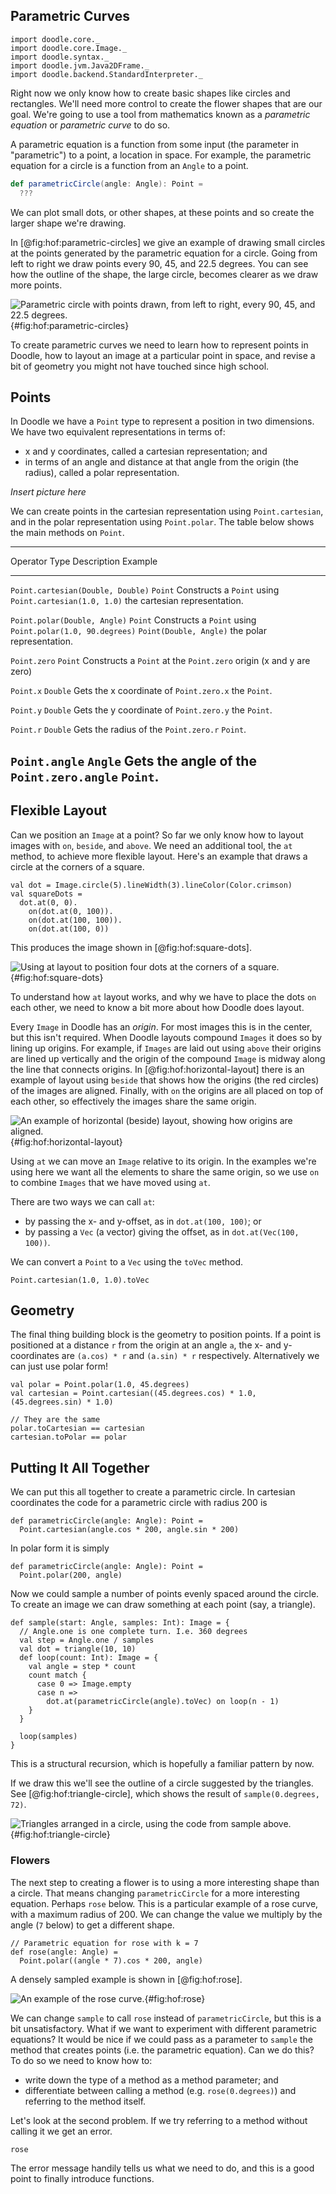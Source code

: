 ## Parametric Curves

```tut:invisible
import doodle.core._
import doodle.core.Image._
import doodle.syntax._
import doodle.jvm.Java2DFrame._
import doodle.backend.StandardInterpreter._
```

Right now we only know how to create basic shapes like circles and rectangles.
We'll need more control to create the flower shapes that are our goal.
We're going to use a tool from mathematics known as a *parametric equation* or *parametric curve* to do so.

A parametric equation is a function from some input (the parameter in "parametric") to a point, a location in space.
For example, the parametric equation for a circle is a function from an `Angle` to a point.

```scala
def parametricCircle(angle: Angle): Point =
  ???
```

We can plot small dots, or other shapes, at these points and so create the larger shape we're drawing.

In [@fig:hof:parametric-circles] we give an example of drawing small circles at the points generated by the parametric equation for a circle. 
Going from left to right we draw points every 90, 45, and 22.5 degrees.
You can see how the outline of the shape, the large circle, becomes clearer as we draw more points.

![Parametric circle with points drawn, from left to right, every 90, 45, and 22.5 degrees.](src/pages/hof/parametric-circles.pdf+svg){#fig:hof:parametric-circles}

To create parametric curves we need to learn how to represent points in Doodle, how to layout an image at a particular point in space, and revise a bit of geometry you might not have touched since high school.


## Points

In Doodle we have a `Point` type to represent a position in two dimensions. We have two equivalent representations in terms of:

- x and y coordinates, called a cartesian representation; and
- in terms of an angle and distance at that angle from the origin (the radius), called a polar representation.

*Insert picture here*

We can create points in the cartesian representation using `Point.cartesian`, and in the polar representation using `Point.polar`. The table below shows the main methods on `Point`.

----------------------------------------------------------------------------------------------------------
Operator                            Type    Description                  Example
----------------------------------- ------- ---------------------------- ---------------------------------
`Point.cartesian(Double, Double)`   `Point` Constructs a `Point` using   `Point.cartesian(1.0, 1.0)`
                                            the cartesian
                                            representation.

`Point.polar(Double, Angle)`        `Point` Constructs a `Point` using   `Point.polar(1.0, 90.degrees)`
`Point(Double, Angle)`                      the polar representation. 

`Point.zero`                        `Point` Constructs a `Point` at the  `Point.zero`
                                            origin (x and y are zero)

`Point.x`                           `Double` Gets the x coordinate of    `Point.zero.x`
                                             the `Point`.

`Point.y`                           `Double` Gets the y coordinate of    `Point.zero.y`
                                             the `Point`.

`Point.r`                           `Double` Gets the radius of the      `Point.zero.r`
                                             `Point`.
                                             
`Point.angle`                       `Angle`  Gets the angle of the       `Point.zero.angle`
                                             `Point`.
-----------------------------------------------------------------------------------------------------------


## Flexible Layout

Can we position an `Image` at a point? 
So far we only know how to layout images with `on`, `beside`, and `above`.
We need an additional tool, the `at` method, to achieve more flexible layout.
Here's an example that draws a circle at the corners of a square.

```tut:silent:book
val dot = Image.circle(5).lineWidth(3).lineColor(Color.crimson)
val squareDots =
  dot.at(0, 0).
    on(dot.at(0, 100)).
    on(dot.at(100, 100)).
    on(dot.at(100, 0))
```

This produces the image shown in [@fig:hof:square-dots].

![Using `at` layout to position four dots at the corners of a square.](src/pages/hof/square-dots.pdf+svg){#fig:hof:square-dots}

To understand how `at` layout works, and why we have to place the dots `on` each other, we need to know a bit more about how Doodle does layout.

Every `Image` in Doodle has an *origin*.
For most images this is in the center, but this isn't required.
When Doodle layouts compound `Images` it does so by lining up origins.
For example, if `Images` are laid out using `above` their origins are lined up vertically and the origin of the compound `Image` is midway along the line that connects origins.
In [@fig:hof:horizontal-layout] there is an example of layout using `beside` that shows how the origins (the red circles) of the images are aligned.
Finally, with `on` the origins are all placed on top of each other, so effectively the images share the same origin.

![An example of horizontal (`beside`) layout, showing how origins are aligned.](src/pages/hof/horizontal-layout.pdf+svg){#fig:hof:horizontal-layout}

Using `at` we can move an `Image` relative to its origin.
In the examples we're using here we want all the elements to share the same origin, so we use `on` to combine `Images` that we have moved using `at`.

There are two ways we can call `at`:

 - by passing the x- and y-offset, as in `dot.at(100, 100)`; or
 - by passing a `Vec` (a vector) giving the offset, as in `dot.at(Vec(100, 100))`.
 
We can convert a `Point` to a `Vec` using the `toVec` method.

```tut:book
Point.cartesian(1.0, 1.0).toVec
```

## Geometry

The final thing building block is the geometry to position points.
If a point is positioned at a distance `r` from the origin at an angle `a`, the x- and y-coordinates are `(a.cos) * r` and `(a.sin) * r` respectively.
Alternatively we can just use polar form!

```tut:book
val polar = Point.polar(1.0, 45.degrees)
val cartesian = Point.cartesian((45.degrees.cos) * 1.0, (45.degrees.sin) * 1.0)

// They are the same
polar.toCartesian == cartesian
cartesian.toPolar == polar
```


## Putting It All Together

We can put this all together to create a parametric circle.
In cartesian coordinates the code for a parametric circle with radius 200 is

```tut:silent:book
def parametricCircle(angle: Angle): Point =
  Point.cartesian(angle.cos * 200, angle.sin * 200)
```

In polar form it is simply

```tut:silent:book
def parametricCircle(angle: Angle): Point =
  Point.polar(200, angle)
```

Now we could sample a number of points evenly spaced around the circle. To create an image we can draw something at each point (say, a triangle). 

```tut:silent:book
def sample(start: Angle, samples: Int): Image = {
  // Angle.one is one complete turn. I.e. 360 degrees
  val step = Angle.one / samples
  val dot = triangle(10, 10)
  def loop(count: Int): Image = {
    val angle = step * count
    count match {
      case 0 => Image.empty
      case n =>
        dot.at(parametricCircle(angle).toVec) on loop(n - 1)
    }
  }
  
  loop(samples)
}
```

This is a structural recursion, which is hopefully a familiar pattern by now.

If we draw this we'll see the outline of a circle suggested by the triangles.
See [@fig:hof:triangle-circle], which shows the result of `sample(0.degrees, 72)`.

![Triangles arranged in a circle, using the code from `sample` above.](src/pages/hof/triangle-circle.pdf+svg){#fig:hof:triangle-circle}

### Flowers

The next step to creating a flower is to using a more interesting shape than a circle. That means changing `parametricCircle` for a more interesting equation. 
Perhaps `rose` below.
This is a particular example of a rose curve, with a maximum radius of 200.
We can change the value we multiply by the angle (`7` below) to get a different shape.

```tut:silent:book
// Parametric equation for rose with k = 7
def rose(angle: Angle) =
  Point.polar((angle * 7).cos * 200, angle)
```

A densely sampled example is shown in [@fig:hof:rose].

![An example of the rose curve.](src/pages/hof/rose.pdf+svg){#fig:hof:rose}

We can change `sample` to call `rose` instead of `parametricCircle`, but this is a bit unsatisfactory. 
What if we want to experiment with different parametric equations? 
It would be nice if we could pass as a parameter to `sample` the method that creates points (i.e. the parametric equation). 
Can we do this? 
To do so we need to know how to:

- write down the type of a method as a method parameter; and
- differentiate between calling a method (e.g. `rose(0.degrees)`) and referring to the method itself. 

Let's look at the second problem. If we try referring to a method without calling it we get an error.

```tut:fail:book
rose
```

The error message handily tells us what we need to do, and this is a good point to finally introduce functions.
